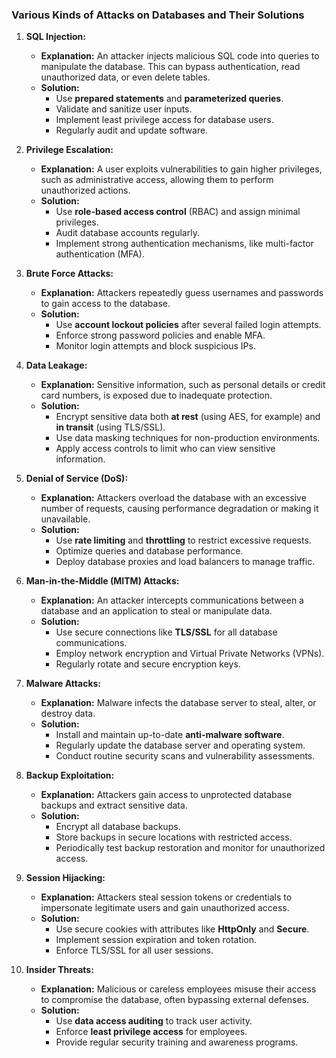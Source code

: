 ### Various Kinds of Attacks on Databases and Their Solutions

1. **SQL Injection:**
   - **Explanation:** An attacker injects malicious SQL code into queries to manipulate the database. This can bypass authentication, read unauthorized data, or even delete tables.
   - **Solution:**
     - Use **prepared statements** and **parameterized queries**.
     - Validate and sanitize user inputs.
     - Implement least privilege access for database users.
     - Regularly audit and update software.

2. **Privilege Escalation:**
   - **Explanation:** A user exploits vulnerabilities to gain higher privileges, such as administrative access, allowing them to perform unauthorized actions.
   - **Solution:**
     - Use **role-based access control** (RBAC) and assign minimal privileges.
     - Audit database accounts regularly.
     - Implement strong authentication mechanisms, like multi-factor authentication (MFA).

3. **Brute Force Attacks:**
   - **Explanation:** Attackers repeatedly guess usernames and passwords to gain access to the database.
   - **Solution:**
     - Use **account lockout policies** after several failed login attempts.
     - Enforce strong password policies and enable MFA.
     - Monitor login attempts and block suspicious IPs.

4. **Data Leakage:**
   - **Explanation:** Sensitive information, such as personal details or credit card numbers, is exposed due to inadequate protection.
   - **Solution:**
     - Encrypt sensitive data both **at rest** (using AES, for example) and **in transit** (using TLS/SSL).
     - Use data masking techniques for non-production environments.
     - Apply access controls to limit who can view sensitive information.

5. **Denial of Service (DoS):**
   - **Explanation:** Attackers overload the database with an excessive number of requests, causing performance degradation or making it unavailable.
   - **Solution:**
     - Use **rate limiting** and **throttling** to restrict excessive requests.
     - Optimize queries and database performance.
     - Deploy database proxies and load balancers to manage traffic.

6. **Man-in-the-Middle (MITM) Attacks:**
   - **Explanation:** An attacker intercepts communications between a database and an application to steal or manipulate data.
   - **Solution:**
     - Use secure connections like **TLS/SSL** for all database communications.
     - Employ network encryption and Virtual Private Networks (VPNs).
     - Regularly rotate and secure encryption keys.

7. **Malware Attacks:**
   - **Explanation:** Malware infects the database server to steal, alter, or destroy data.
   - **Solution:**
     - Install and maintain up-to-date **anti-malware software**.
     - Regularly update the database server and operating system.
     - Conduct routine security scans and vulnerability assessments.

8. **Backup Exploitation:**
   - **Explanation:** Attackers gain access to unprotected database backups and extract sensitive data.
   - **Solution:**
     - Encrypt all database backups.
     - Store backups in secure locations with restricted access.
     - Periodically test backup restoration and monitor for unauthorized access.

9. **Session Hijacking:**
   - **Explanation:** Attackers steal session tokens or credentials to impersonate legitimate users and gain unauthorized access.
   - **Solution:**
     - Use secure cookies with attributes like **HttpOnly** and **Secure**.
     - Implement session expiration and token rotation.
     - Enforce TLS/SSL for all user sessions.


10. **Insider Threats:**
    - **Explanation:** Malicious or careless employees misuse their access to compromise the database, often bypassing external defenses.
    - **Solution:**
      - Use **data access auditing** to track user activity.
      - Enforce **least privilege access** for employees.
      - Provide regular security training and awareness programs.

